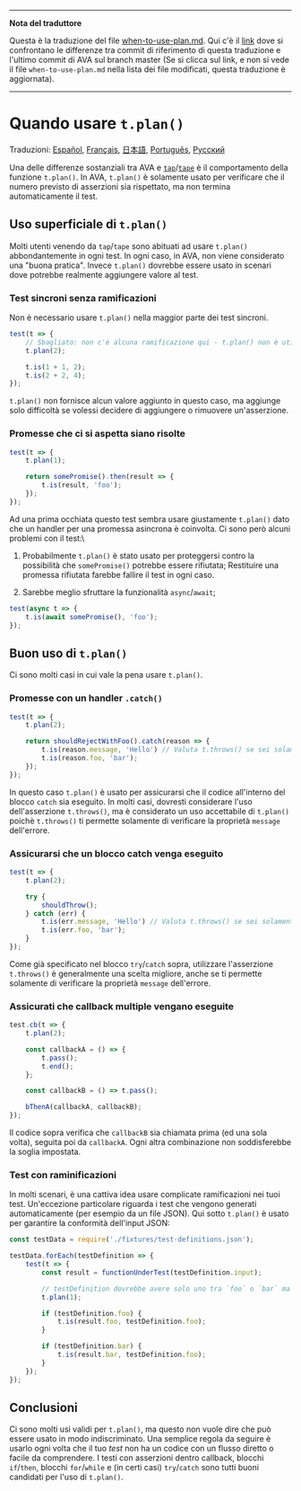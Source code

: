 ___
**Nota del traduttore**

Questa è la traduzione del file [when-to-use-plan.md](https://github.com/sindresorhus/ava/blob/master/docs/recipes/when-to-use-plan.md). Qui c'è il [link](https://github.com/sindresorhus/ava/compare/3201b1b4ff80ff75f0e1c288ca7da22f92c9b814...master#diff-0730bb7c2e8f9ea2438b52e419dd86c9) dove si confrontano le differenze tra commit di riferimento di questa traduzione e l'ultimo commit di AVA sul branch master (Se si clicca sul link, e non si vede il file `when-to-use-plan.md` nella lista dei file modificati, questa traduzione è aggiornata).
___

# Quando usare `t.plan()`

Traduzioni: [Español](https://github.com/sindresorhus/ava-docs/blob/master/es_ES/docs/recipes/when-to-use-plan.md), [Français](https://github.com/sindresorhus/ava-docs/blob/master/fr_FR/docs/recipes/when-to-use-plan.md), [日本語](https://github.com/sindresorhus/ava-docs/blob/master/ja_JP/docs/recipes/when-to-use-plan.md),  [Português](https://github.com/sindresorhus/ava-docs/blob/master/pt_BR/docs/recipes/when-to-use-plan.md), [Русский](https://github.com/sindresorhus/ava-docs/blob/master/ru_RU/docs/recipes/when-to-use-plan.md)

Una delle differenze sostanziali tra AVA e [`tap`](https://github.com/tapjs/node-tap)/[`tape`](https://github.com/substack/tape) è il comportamento della funzione `t.plan()`. In AVA, `t.plan()` è solamente usato per verificare che il numero previsto di asserzioni sia rispettato, ma non termina automaticamente il test.

## Uso superficiale di `t.plan()`

Molti utenti venendo da `tap`/`tape` sono abituati ad usare `t.plan()` abbondantemente in ogni test. In ogni caso, in AVA, non viene considerato una "buona pratica". Invece `t.plan()` dovrebbe essere usato in scenari dove potrebbe realmente aggiungere valore al test.

### Test sincroni senza ramificazioni

Non è necessario usare `t.plan()` nella maggior parte dei test sincroni.

```js
test(t => {
	// Sbagliato: non c'è alcuna ramificazione qui - t.plan() non è utile
	t.plan(2);

	t.is(1 + 1, 2);
	t.is(2 + 2, 4);
});
```

`t.plan()` non fornisce alcun valore aggiunto in questo caso, ma aggiunge solo difficoltà se volessi decidere di aggiungere o rimuovere un'asserzione.

### Promesse che ci si aspetta siano risolte

```js
test(t => {
	t.plan(1);

	return somePromise().then(result => {
		t.is(result, 'foo');
	});
});
```

Ad una prima occhiata questo test sembra usare giustamente `t.plan()` dato che un handler per una promessa asincrona è coinvolta. Ci sono però alcuni problemi con il test:\

1. Probabilmente `t.plan()` è stato usato per proteggersi contro la possibilità che `somePromise()` potrebbe essere rifiutata; Restituire una promessa rifiutata farebbe fallire il test in ogni caso.

2. Sarebbe meglio sfruttare la funzionalità `async`/`await`;

```js
test(async t => {
	t.is(await somePromise(), 'foo');
});
```

## Buon uso di `t.plan()`

Ci sono molti casi in cui vale la pena usare `t.plan()`.

### Promesse con un handler `.catch()`

```js
test(t => {
	t.plan(2);

	return shouldRejectWithFoo().catch(reason => {
		t.is(reason.message, 'Hello') // Valuta t.throws() se sei solamente interessato al messaggio d'errore
		t.is(reason.foo, 'bar');
	});
});
```

In questo caso `t.plan()` è usato per assicurarsi che il codice all'interno del blocco `catch` sia eseguito. In molti casi, dovresti considerare l'uso dell'asserzione `t.throws()`, ma è considerato un uso accettabile di `t.plan()` poichè `t.throws()` ti permette solamente di verificare la proprietà `message` dell'errore.

### Assicurarsi che un blocco catch venga eseguito

```js
test(t => {
	t.plan(2);

	try {
		shouldThrow();
	} catch (err) {
		t.is(err.message, 'Hello') // Valuta t.throws() se sei solamente interessato al messaggio d'errore
		t.is(err.foo, 'bar');
	}
});
```

Come già specificato nel blocco `try`/`catch` sopra, utilizzare l'asserzione `t.throws()` è generalmente una scelta migliore, anche se ti permette solamente di verificare la proprietà `message` dell'errore.

### Assicurati che callback multiple vengano eseguite

```js
test.cb(t => {
	t.plan(2);

	const callbackA = () => {
		t.pass();
		t.end();
	};

	const callbackB = () => t.pass();

	bThenA(callbackA, callbackB);
});
```

Il codice sopra verifica che `callbackB` sia chiamata prima (ed una sola volta), seguita poi da `callbackA`. Ogni altra combinazione non soddisferebbe la soglia impostata.

### Test con raminificazioni

In molti scenari, è una cattiva idea usare complicate ramificazioni nei tuoi test. Un'eccezione particolare riguarda i test che vengono generati automaticamente (per esempio da un file JSON). Qui sotto `t.plan()` è usato per garantire la conformità dell'input JSON:

```js
const testData = require('./fixtures/test-definitions.json');

testData.forEach(testDefinition => {
	test(t => {
		const result = functionUnderTest(testDefinition.input);

		// testDefinition dovrebbe avere solo uno tra `foo` o `bar` ma non entrambi
		t.plan(1);

		if (testDefinition.foo) {
			t.is(result.foo, testDefinition.foo);
		}

		if (testDefinition.bar) {
			t.is(result.bar, testDefinition.foo);
		}
	});
});
```

## Conclusioni

Ci sono molti usi validi per `t.plan()`, ma questo non vuole dire che può essere usato in modo indiscriminato. Una semplice regola da seguire è usarlo ogni volta che il tuo *test* non ha un codice con un flusso diretto o facile da comprendere. I testi con asserzioni dentro callback, blocchi `if`/`then`, blocchi `for`/`while` e (in certi casi) `try`/`catch` sono tutti buoni candidati per l'uso di `t.plan()`.
